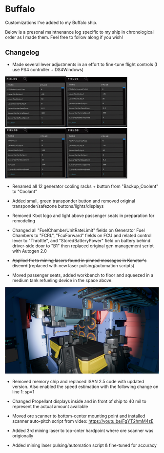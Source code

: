 # Buffalo

Customizations I've added to my Buffalo ship. 

Below is a presonal maintnenance log specific to my ship in chronological order as I made them. Feel free to follow along if you wish!

## Changelog
- Made several lever adjustments in an effort to fine-tune flight controls (I use PS4 controller + DS4Windows)

<img src="https://github.com/RustyDawwwgg/Starbase/blob/main/Buffalo/Images/20210826_005.png" width="200"><img src="https://github.com/RustyDawwwgg/Starbase/blob/main/Buffalo/Images/20210826_006.png" width="200"><img src="https://github.com/RustyDawwwgg/Starbase/blob/main/Buffalo/Images/20210826_007.png" width="200"><img src="https://github.com/RustyDawwwgg/Starbase/blob/main/Buffalo/Images/20210826_009.png" width="200">

- Renamed all 12 generator cooling racks + button from "Backup_Coolent" to "Coolant"

- Added small, green transponder button and removed original transponder/safezone buttons/lights/displays

- Removed Kbot logo and light above passenger seats in preparation for remodeling

- Changed all "FuelChamberUnitRateLimit" fields on Generator Fuel Chambers to "FCRL", "FcuForward" fields on FCU and related control lever to "Throttle", and "StoredBatteryPower" field on battery behind driver-side door to "B1" then replaced original gen management script with Autogen 2.0

- ~~Applied fix to mining lasers found in pinned messages in Kenetor's discord~~ (replaced with new laser pulsing/automation scripts)

- Moved passenger seats, added workbench to floor and squeezed in a medium tank refueling device in the space above.

<img src="https://github.com/RustyDawwwgg/Starbase/blob/main/Buffalo/Images/20210826_004.png" width="800">

- Removed memory chip and replaced ISAN 2.5 code with updated version. Also enabled the speed estimation with the following change on line 1: sp=1

- Changed Propellant displays inside and in front of ship to 40 mil to represent the actual amount available

- Moved ore scanner to bottom-center mounting point and installed scanner auto-pitch script from video: https://youtu.be/FgYT2hmM4zE

- Added 3rd mining laser to top-cnter hardpoint where ore scanner was origionally

- Added mining laser pulsing/automation script & fine-tuned for accuracy
